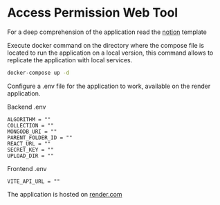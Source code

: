 # Access Permission Web Tool
For a deep comprehension of the application read the [notion](https://www.notion.so/Access-Permission-Application-5df343e6cd254715ba68c2ff8acd7088?pvs=4) template 

Execute docker command on the directory where the compose file is located to run the application on a local version, this command allows to replicate the application with local services.


```bash
docker-compose up -d
```

Configure a .env file for the application to work, available on the render application.

Backend .env

```.env
ALGORITHM = ""
COLLECTION = ""
MONGODB_URI = ""
PARENT_FOLDER_ID = ""
REACT_URL = ""
SECRET_KEY = ""
UPLOAD_DIR = ""
```

Frontend .env
```
VITE_API_URL = ""
```
The application is hosted on [render.com](https://accesspermissiontool-frontend.onrender.com/login)
